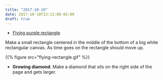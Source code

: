 ```yaml
---
title: "2017-10-10"
date: 2017-10-10T13:13:08-05:00
draft: true
---
```


* [Flying purple rectangle](flying-rectangle.rkt)

Make a small rectangle centered in the middle of the bottom of a big white rectangular canvas. As time goes on the rectangle should move up.

{{% figure src="flying-rectangle.gif" %}}

* **Growing diamond**. Make a diamond that sits on the right side of the page 
and gets larger.


